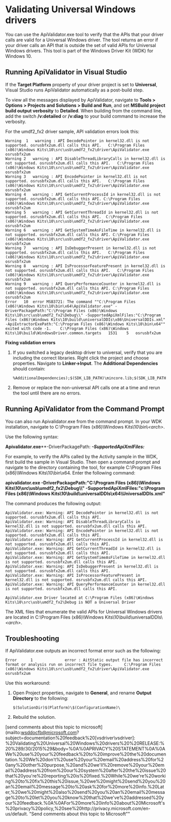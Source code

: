 Validating Universal Windows drivers
====================================

You can use the ApiValidator.exe tool to verify that the APIs that your driver calls are valid for a Universal Windows driver. The tool returns an error if your driver calls an API that is outside the set of valid APIs for Universal Windows drivers. This tool is part of the Windows Driver Kit (WDK) for Windows 10.

<span id="Running_ApiValidator_in_Visual_Studio"></span><span id="running_apivalidator_in_visual_studio"></span><span id="RUNNING_APIVALIDATOR_IN_VISUAL_STUDIO"></span>Running ApiValidator in Visual Studio
-------------------------------------------------------------------------------------------------------------------------------------------------------------------------------------------------------------

If the **Target Platform** property of your driver project is set to **Universal**, Visual Studio runs ApiValidator automatically as a post-build step.

To view all the messages displayed by ApiValidator, navigate to **Tools > Options > Projects and Solutions > Build and Run**, and set **MSBuild project build output verbosity** to **Detailed**. When building from the command line, add the switch **/v:detailed** or **/v:diag** to your build command to increase the verbosity.

For the umdf2\_fx2 driver sample, API validation errors look this:

``` syntax
Warning  1   warning : API DecodePointer in kernel32.dll is not supported. osrusbfx2um.dll calls this API.   C:\Program Files (x86)\Windows Kits\10\src\usb\umdf2_fx2\driver\ApiValidator.exe    osrusbfx2um
Warning 2   warning : API DisableThreadLibraryCalls in kernel32.dll is not supported. osrusbfx2um.dll calls this API.   C:\Program Files (x86)\Windows Kits\10\src\usb\umdf2_fx2\driver\ApiValidator.exe    osrusbfx2um
Warning 3   warning : API EncodePointer in kernel32.dll is not supported. osrusbfx2um.dll calls this API.   C:\Program Files (x86)\Windows Kits\10\src\usb\umdf2_fx2\driver\ApiValidator.exe    osrusbfx2um
Warning 4   warning : API GetCurrentProcessId in kernel32.dll is not supported. osrusbfx2um.dll calls this API. C:\Program Files (x86)\Windows Kits\10\src\usb\umdf2_fx2\driver\ApiValidator.exe    osrusbfx2um
Warning 5   warning : API GetCurrentThreadId in kernel32.dll is not supported. osrusbfx2um.dll calls this API.  C:\Program Files (x86)\Windows Kits\10\src\usb\umdf2_fx2\driver\ApiValidator.exe    osrusbfx2um
Warning 6   warning : API GetSystemTimeAsFileTime in kernel32.dll is not supported. osrusbfx2um.dll calls this API. C:\Program Files (x86)\Windows Kits\10\src\usb\umdf2_fx2\driver\ApiValidator.exe    osrusbfx2um
Warning 7   warning : API IsDebuggerPresent in kernel32.dll is not supported. osrusbfx2um.dll calls this API.   C:\Program Files (x86)\Windows Kits\10\src\usb\umdf2_fx2\driver\ApiValidator.exe    osrusbfx2um
Warning 8   warning : API IsProcessorFeaturePresent in kernel32.dll is not supported. osrusbfx2um.dll calls this API.   C:\Program Files (x86)\Windows Kits\10\src\usb\umdf2_fx2\driver\ApiValidator.exe    osrusbfx2um
Warning 9   warning : API QueryPerformanceCounter in kernel32.dll is not supported. osrusbfx2um.dll calls this API. C:\Program Files (x86)\Windows Kits\10\src\usb\umdf2_fx2\driver\ApiValidator.exe    osrusbfx2um
Error   10  error MSB3721: The command ""C:\Program Files (x86)\Windows Kits\10\bin\x64\ApiValidator.exe" -DriverPackagePath:"C:\Program Files (x86)\Windows Kits\10\src\usb\umdf2_fx2\Debug\\" -SupportedApiXmlFiles:"C:\Program Files (x86)\Windows Kits\10\build\universalDDIs\x86\UniversalDDIs.xml" -ApiExtractorExePath:"C:\Program Files (x86)\Windows Kits\10\bin\x64"" exited with code -1.    C:\Program Files (x86)\Windows Kits\10\build\WindowsDriver.common.targets   1531    5   osrusbfx2um
```

**Fixing validation errors**

1.  If you switched a legacy desktop driver to universal, verify that you are including the correct libraries. Right click the project and choose properties. Navigate to **Linker->Input**. The **Additional Dependencies** should contain:

    ``` syntax
    %AdditionalDependencies);$(SDK_LIB_PATH)\mincore.lib;$(SDK_LIB_PATH)\WppRecorderUM.lib
    ```

2.  Remove or replace the non-universal API calls one at a time and rerun the tool until there are no errors.

<span id="Running_ApiValidator_from_the_Command_Prompt"></span><span id="running_apivalidator_from_the_command_prompt"></span><span id="RUNNING_APIVALIDATOR_FROM_THE_COMMAND_PROMPT"></span>Running ApiValidator from the Command Prompt
-----------------------------------------------------------------------------------------------------------------------------------------------------------------------------------------------------------------------------------------

You can also run Apivalidator.exe from the command prompt. In your WDK installation, navigate to C:\\Program Files (x86)\\Windows Kits\\10\\bin\\*&lt;arch&gt;*.

Use the following syntax:

**Apivalidator.exe****-DriverPackagePath:***<driver folder path>* **-SupportedApiXmlFiles:***<path to XML files containing supported APIs for universal drivers>*

For example, to verify the APIs called by the Activity sample in the WDK, first build the sample in Visual Studio. Then open a command prompt and navigate to the directory containing the tool, for example C:\\Program Files (x86)\\Windows Kits\\10\\bin\\x64. Enter the following command:

**apivalidator.exe -DriverPackagePath:"C:\\Program Files (x86)\\Windows Kits\\10\\src\\usb\\umdf2\_fx2\\Debug\\\\" -SupportedApiXmlFiles:"c:\\Program Files (x86)\\Windows Kits\\10\\build\\universalDDIs\\x64\\UniversalDDIs.xml"**

The command produces the following output:

``` syntax
ApiValidator.exe: Warning: API DecodePointer in kernel32.dll is not supported. osrusbfx2um.dll calls this API.
ApiValidator.exe: Warning: API DisableThreadLibraryCalls in kernel32.dll is not supported. osrusbfx2um.dll calls this API.
ApiValidator.exe: Warning: API EncodePointer in kernel32.dll is not supported. osrusbfx2um.dll calls this API.
ApiValidator.exe: Warning: API GetCurrentProcessId in kernel32.dll is not supported. osrusbfx2um.dll calls this API.
ApiValidator.exe: Warning: API GetCurrentThreadId in kernel32.dll is not supported. osrusbfx2um.dll calls this API.
ApiValidator.exe: Warning: API GetSystemTimeAsFileTime in kernel32.dll is not supported. osrusbfx2um.dll calls this API.
ApiValidator.exe: Warning: API IsDebuggerPresent in kernel32.dll is not supported. osrusbfx2um.dll calls this API.
ApiValidator.exe: Warning: API IsProcessorFeaturePresent in kernel32.dll is not supported. osrusbfx2um.dll calls this API.
ApiValidator.exe: Warning: API QueryPerformanceCounter in kernel32.dll is not supported. osrusbfx2um.dll calls this API.

ApiValidator.exe Driver located at C:\Program Files (x86)\Windows Kits\10\src\usb\umdf2_fx2\Debug is NOT a Universal Driver
```

The XML files that enumerate the valid APIs for Universal Windows drivers are located in C:\\Program Files (x86)\\Windows Kits\\10\\build\\universalDDIs\\*&lt;arch&gt;*.

<span id="Troubleshooting"></span><span id="troubleshooting"></span><span id="TROUBLESHOOTING"></span>Troubleshooting
---------------------------------------------------------------------------------------------------------------------

If ApiValidator.exe outputs an incorrect format error such as the following:

``` syntax
Error      1              error : AitStatic output file has incorrect format or analysis run on incorrect file types.     C:\Program Files (x86)\Windows Kits\10\src\usb\umdf2_fx2\driver\ApiValidator.exe            osrusbfx2um
```

Use this workaround:

1.  Open Project properties, navigate to **General**, and rename **Output Directory** to the following:

    ``` syntax
    $(SolutionDir)$(Platform)\$(ConfigurationName)\
    ```

2.  Rebuild the solution.





[send comments about this topic to microsoft](mailto:wsddocfb@microsoft.com?subject=documentation%20feedback%20[vsdriver\vsdriver]: %20Validating%20Universal%20Windows%20drivers%20%20RELEASE:%20%289/30/2015%29&body=%0A%0APRIVACY%20STATEMENT%0A%0AWe%20use%20your%20feedback%20to%20improve%20the%20documentation.%20We%20don't%20use%20your%20email%20address%20for%20any%20other%20purpose,%20and%20we'll%20remove%20your%20email%20address%20from%20our%20system%20after%20the%20issue%20that%20you're%20reporting%20is%20fixed.%20While%20we're%20working%20to%20fix%20this%20issue,%20we%20might%20send%20you%20an%20email%20message%20to%20ask%20for%20more%20info.%20Later,%20we%20might%20also%20send%20you%20an%20email%20message%20to%20let%20you%20know%20that%20we've%20addressed%20your%20feedback.%0A%0AFor%20more%20info%20about%20Microsoft's%20privacy%20policy,%20see%20http://privacy.microsoft.com/en-us/default. "Send comments about this topic to Microsoft""
<!--HONumber=Jan16_HO2-->
